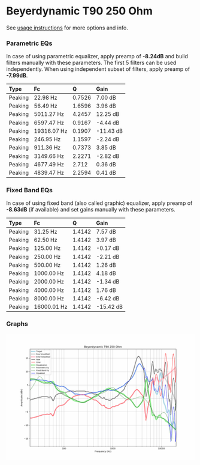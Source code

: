 # Beyerdynamic T90 250 Ohm
See [usage instructions](https://github.com/jaakkopasanen/AutoEq#usage) for more options and info.

### Parametric EQs
In case of using parametric equalizer, apply preamp of **-8.24dB** and build filters manually
with these parameters. The first 5 filters can be used independently.
When using independent subset of filters, apply preamp of **-7.99dB**.

| Type    | Fc          |      Q | Gain      |
|:--------|:------------|:-------|:----------|
| Peaking | 22.98 Hz    | 0.7526 | 7.00 dB   |
| Peaking | 56.49 Hz    | 1.6596 | 3.96 dB   |
| Peaking | 5011.27 Hz  | 4.2457 | 12.25 dB  |
| Peaking | 6597.47 Hz  | 0.9167 | -4.44 dB  |
| Peaking | 19316.07 Hz | 0.1907 | -11.43 dB |
| Peaking | 246.95 Hz   | 1.1597 | -2.24 dB  |
| Peaking | 911.36 Hz   | 0.7373 | 3.85 dB   |
| Peaking | 3149.66 Hz  | 2.2271 | -2.82 dB  |
| Peaking | 4677.49 Hz  | 2.712  | 0.36 dB   |
| Peaking | 4839.47 Hz  | 2.2594 | 0.41 dB   |

### Fixed Band EQs
In case of using fixed band (also called graphic) equalizer, apply preamp of **-8.63dB**
(if available) and set gains manually with these parameters.

| Type    | Fc          |      Q | Gain      |
|:--------|:------------|:-------|:----------|
| Peaking | 31.25 Hz    | 1.4142 | 7.57 dB   |
| Peaking | 62.50 Hz    | 1.4142 | 3.97 dB   |
| Peaking | 125.00 Hz   | 1.4142 | -0.17 dB  |
| Peaking | 250.00 Hz   | 1.4142 | -2.21 dB  |
| Peaking | 500.00 Hz   | 1.4142 | 1.26 dB   |
| Peaking | 1000.00 Hz  | 1.4142 | 4.18 dB   |
| Peaking | 2000.00 Hz  | 1.4142 | -1.34 dB  |
| Peaking | 4000.00 Hz  | 1.4142 | 1.76 dB   |
| Peaking | 8000.00 Hz  | 1.4142 | -6.42 dB  |
| Peaking | 16000.01 Hz | 1.4142 | -15.42 dB |

### Graphs
![](./Beyerdynamic%20T90%20250%20Ohm.png)